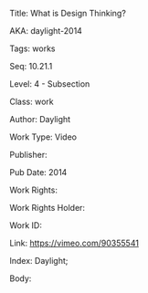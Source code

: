 Title: What is Design Thinking? 


AKA: daylight-2014 

Tags: works 

Seq:  10.21.1 

Level: 4 - Subsection  

Class: work 

Author: Daylight

Work Type: Video

Publisher: 

Pub Date: 2014

Work Rights:  

Work Rights Holder: 

Work ID: 

Link: https://vimeo.com/90355541 

Index: Daylight;  

Body:  

